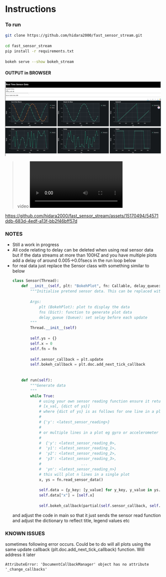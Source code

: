 # Instructions
### To run 
```sh
git clone https://github.com/hidara2000/fast_sensor_stream.git

cd fast_sensor_stream
pip install -r requirements.txt

bokeh serve --show bokeh_stream
```

#### OUTPUT in BROWSER
![Alt text](image.png)
> video
<video src="live%20sensor.mp4" controls title="Title"></video>



https://github.com/hidara2000/fast_sensor_stream/assets/15170494/54571ddb-683d-4edf-a13f-bb2f46bff57d


### NOTES
- Still a work in progress
- All code relating to delay can be deleted when using real sensor data but if the data streams at more than 100HZ and you have multiple plots add a delay of around 0.005->0.01secs in the run loop below
- for real data just replace the Sensor class with something similar to below
    ``` python
    class Sensor(Thread):
        def __init__(self, plt: "BokehPlot", fn: Callable, delay_queue: Queue=None):
            """Initialise pretend sensor data. This can be replaced with real data based on project

            Args:
                plt (BokehPlot): plot to display the data
                fns (Dict): function to generate plot data
                delay_queue (Queue): set selay before each update
            """
            Thread.__init__(self)

            self.ys = {}
            self.x = 0
            self.fn = fn

            self.sensor_callback = plt.update
            self.bokeh_callback = plt.doc.add_next_tick_callback


        def run(self):
            """Generate data
            """
            while True:
                # using your own sensor reading function ensure it returns a list as follows
                # [x_val, {dict of ys}]
                # where {dict of ys} is as follows for one line in a plot
                #
                # {'y': <latest_sensor_reading>}
                #
                # or multiple lines in a plot eg gyro or accelerometer
                #
                #  {'y': <latest_sensor_reading_0>,
                #  'y1': <latest_sensor_reading_1>,
                #  'y2': <latest_sensor_reading_2>,
                #  'y3': <latest_sensor_reading_3>,
                #                  ...
                #  'yn': <latest_sensor_reading_n>}
                # this will plot n lines in a single plot
                x, ys = fn.read_sensor_data()

                self.data = {y_key: [y_value] for y_key, y_value in ys.items()}
                self.data["x"] = [self.x]

                self.bokeh_callback(partial(self.sensor_callback, self.data))
    ```
    and adjust the code in main so that it just sends the sensor read function and adjust the dictionary to reflect title, legend values etc

### KNOWN ISSUES
sometimes following error occurs. Could be to do will all plots using the same update callback (plt.doc.add_next_tick_callback) function. Will address it later    
```
AttributeError: 'DocumentCallbackManager' object has no attribute '_change_callbacks'
```
